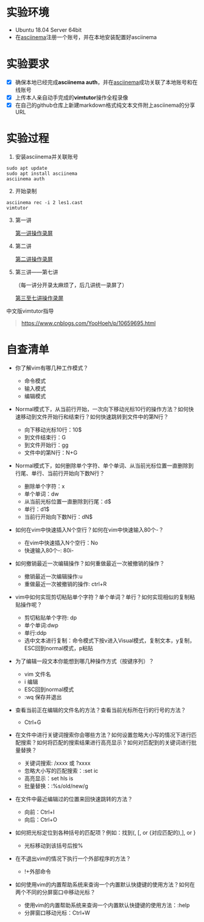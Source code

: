 # 实验环境

- Ubuntu 18.04 Server 64bit
- 在[asciinema](https://asciinema.org/)注册一个账号，并在本地安装配置好asciinema

# 实验要求

- [x] 确保本地已经完成**asciinema auth**，并在[asciinema](https://asciinema.org/)成功关联了本地账号和在线账号
- [x] 上传本人亲自动手完成的**vimtutor**操作全程录像
- [x] 在自己的github仓库上新建markdown格式纯文本文件附上asciinema的分享URL

# 实验过程

1. 安装asciinema并关联账号

```shell
sudo apt update
sudo apt install asciinema
asciinema auth
```

2. 开始录制

```shell
asciinema rec -i 2 les1.cast
vimtutor
```

3. 第一讲

   [第一讲操作录屏](https://asciinema.org/a/IItwAg9KEuFNaGo6CKF7DuBsV)

4. 第二讲

   [第二讲操作录屏](https://asciinema.org/a/Rxswfr3Z6IQGGleF9FmdRWqtb)

5. 第三讲——第七讲

   （每一讲分开录太麻烦了，后几讲统一录屏了）

   [第三至七讲操作录屏](https://asciinema.org/a/YOsiKgAx5Ad0LfjbH4jCj12gA)

中文版vimtutor指导

> https://www.cnblogs.com/YooHoeh/p/10659695.html

# 自查清单

- 你了解vim有哪几种工作模式？
  - 命令模式
  - 输入模式
  - 编辑模式
- Normal模式下，从当前行开始，一次向下移动光标10行的操作方法？如何快速移动到文件开始行和结束行？如何快速跳转到文件中的第N行？
  - 向下移动光标10行：10$
  - 到文件结束行：G
  - 到文件开始行：gg
  - 文件中的第N行：N+G
- Normal模式下，如何删除单个字符、单个单词、从当前光标位置一直删除到行尾、单行、当前行开始向下数N行？
  - 删除单个字符：x
  - 单个单词：dw
  - 从当前光标位置一直删除到行尾：d$
  - 单行：d1$
  - 当前行开始向下数N行：dN$
- 如何在vim中快速插入N个空行？如何在vim中快速输入80个-？
  - 在vim中快速插入N个空行：No
  - 快速输入80个-: 80i-
- 如何撤销最近一次编辑操作？如何重做最近一次被撤销的操作？
  - 撤销最近一次编辑操作:u
  - 重做最近一次被撤销的操作: ctrl+R
- vim中如何实现剪切粘贴单个字符？单个单词？单行？如何实现相似的复制粘贴操作呢？
  - 剪切粘贴单个字符: dp
  - 单个单词:dwp
  - 单行:ddp
  - 选中文本进行复制：命令模式下按v进入Visual模式，复制文本，y复制，ESC回到normal模式，p粘贴

- 为了编辑一段文本你能想到哪几种操作方式（按键序列）？
  - vim 文件名
  - i 编辑
  - ESC回到normal模式
  - :wq 保存并退出
- 查看当前正在编辑的文件名的方法？查看当前光标所在行的行号的方法？
  - Ctrl+G
- 在文件中进行关键词搜索你会哪些方法？如何设置忽略大小写的情况下进行匹配搜索？如何将匹配的搜索结果进行高亮显示？如何对匹配到的关键词进行批量替换？
  - 关键词搜索: /xxxx 或 ?xxxx
  - 忽略大小写的匹配搜索：:set ic
  - 高亮显示：set hls is
  - 批量替换：:%s/old/new/g
- 在文件中最近编辑过的位置来回快速跳转的方法？
  - 向前：Ctrl+I
  - 向后：Ctrl+O
- 如何把光标定位到各种括号的匹配项？例如：找到(, [, or {对应匹配的),], or }
  - 光标移动到该括号后按%
- 在不退出vim的情况下执行一个外部程序的方法？
  - !+外部命令
- 如何使用vim的内置帮助系统来查询一个内置默认快捷键的使用方法？如何在两个不同的分屏窗口中移动光标？
  - 使用vim的内置帮助系统来查询一个内置默认快捷键的使用方法：:help
  - 分屏窗口移动光标：Ctrl+W